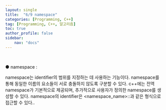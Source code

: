 ```yaml
---
layout: single
title:  "6/9 namespace"
categories: [Programming, C++]
tag: [Programming, C++, 알고리즘]
toc: true
author_profile: false
sidebar:
    nav: "docs"
---
```


﻿

● namespace : 

namespace는 identifier의 범위를 지정하는 데 사용하는 기능이다. namespace를 통해 동일한 이름의 요소들이 서로 충돌하지 않도록 구분할 수 있다. c++에는 전역 namespace가 기본적으로 제공되며, 추가적으로 사용자가 정의한 namespace를 생성할 수 있다. namespace의 identifier은 <namespace_name>::<identifier>과 같은 형식으로 접근할 수 있다..

﻿